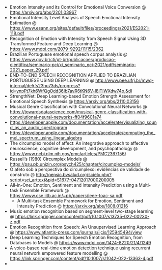 - Emotion Intensity and its Control for Emotional Voice Conversion @ https://arxiv.org/abs/2201.03967
- Emotional Intensity Level Analysis of Speech Emotional Intensity Estimation @ https://www.esann.org/sites/default/files/proceedings/2021/ES2021-118.pdf
- Recognition of Emotion with Intensity from Speech Signal Using 3D Transformed Feature and Deep Learning @ https://www.mdpi.com/2079-9292/11/15/2362
- Brazilian Portuguese emotional speech corpus analysis @ https://www.gov.br/cti/pt-br/publicacoes/producao-cientifica/seminario-pci/xi_seminario_pci-2021/pdf/seminario-2021_paper_29.pdf
- END-TO-END SPEECH RECOGNITION APPLIED TO BRAZILIAN
PORTUGUESE USING DEEP LEARNING @ http://www.pee.ufrj.br/mwg-internal/de5fs23hu73ds/progress?id=ynpPt7kh6WfQgOdd36Ib7avR6tKN6V-l8iTIWXdw74o,&dl
- StrengthNet: Deep Learning-based Emotion Strength Assessment for Emotional Speech Synthesis @ https://arxiv.org/abs/2110.03156
- Musical Genre Classification with Convolutional Neural Networks @ https://towardsdatascience.com/musical-genre-classification-with-convolutional-neural-networks-ff04f9601a74
- https://developer.apple.com/documentation/accelerate/visualizing_sound_as_an_audio_spectrogram
- https://developer.apple.com/documentation/accelerate/computing_the_mel_spectrum_using_linear_algebra
- The circumplex model of affect: An integrative approach to affective neuroscience, cognitive development, and psychopathology @ https://www.ncbi.nlm.nih.gov/pmc/articles/PMC2367156/
- Russell’s (1980) Circumplex Models @ https://psu.pb.unizin.org/psych425/chapter/circumplex-models/
- O afeto sob a perspectiva do circumplexo: evidências de validade de construto @ http://pepsic.bvsalud.org/scielo.php?script=sci_arttext&pid=S1677-04712017000200005
- All-in-One: Emotion, Sentiment and Intensity Prediction using a Multi-task Ensemble Framework @ https://www.cse.iitb.ac.in/~pb/papers/ieee-toac-sa.pdf
	- A Multi-task Ensemble Framework for Emotion, Sentiment and Intensity Prediction @ https://arxiv.org/abs/1808.01216
- Music emotion recognition based on segment-level two-stage learning @ https://link.springer.com/content/pdf/10.1007/s13735-022-00230-z.pdf
- Emotion Recognition from Speech: An Unsupervised Learning Approach @ https://www.atlantis-press.com/journals/ijcis/125945494/view
- Deep Learning Techniques for Speech Emotion Recognition, from Databases to Models @ https://www.mdpi.com/1424-8220/21/4/1249
- A voice-based real-time emotion detection technique using recurrent neural network empowered feature modelling @ https://link.springer.com/content/pdf/10.1007/s11042-022-13363-4.pdf
- 
